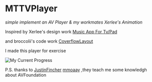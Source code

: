 # MTTVPlayer

*simple implement an AV Player &amp; my workmates Xerlee's Animation*



 
Inspired by Xerlee's design work [
Music App For Tv/Pad](https://dribbble.com/shots/2377536-Music-App-For-Tv-Pad) 

and broccolii's code work [CoverflowLayout](https://github.com/broccolii/CoverFlowLayout)

I made this player for exercise


![My Current Progress](https://github.com/MartinRGB/MTMusicPlayer/blob/master/1.gif?raw=true)

P.S. thanks to [
JustinFincher](https://github.com/JustinFincher) [mmoaay](https://github.com/mmoaay) ,they teach me some knowledgh about AVFoundation

